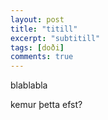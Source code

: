```yaml
---
layout: post
title: "titill"
excerpt: "subtitill"
tags: [doði]
comments: true
---
```

blablabla


kemur þetta efst? 
